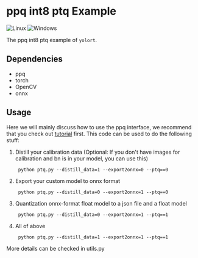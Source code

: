 # ppq int8 ptq Example

![Linux](https://img.shields.io/badge/Linux-FCC624?style=for-the-badge&logo=linux&logoColor=black) ![Windows](https://img.shields.io/badge/Windows-0078D6?style=for-the-badge&logo=windows&logoColor=white)

The ppq int8 ptq example of `yolort`.

## Dependencies

- ppq
- torch
- OpenCV
- onnx

## Usage

Here we will mainly discuss how to use the ppq interface, we recommend that you check out  [tutorial](https://github.com/openppl-public/ppq/tree/master/ppq/samples) first. This code can be used to do the following stuff:

1. Distill your calibration data (Optional: If you don't have images for calibration and bn is in your model, you can use this)

   ```
    python ptq.py --distill_data=1 --export2onnx=0 --ptq==0
   ```

1. Export your custom model to onnx format

   ```
    python ptq.py --distill_data=0 --export2onnx=1 --ptq==0
   ```

1. Quantization onnx-format float model to a json file and a float model

   ```
    python ptq.py --distill_data=0 --export2onnx=1 --ptq==1
   ```

1. All of above

   ```
    python ptq.py --distill_data=1 --export2onnx=1 --ptq==1
   ```

More details can be checked in utils.py

